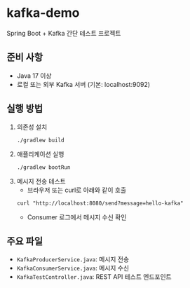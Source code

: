 # kafka-demo

Spring Boot + Kafka 간단 테스트 프로젝트

## 준비 사항
- Java 17 이상
- 로컬 또는 외부 Kafka 서버 (기본: localhost:9092)

## 실행 방법
1. 의존성 설치
   ```
   ./gradlew build
   ```
2. 애플리케이션 실행
   ```
   ./gradlew bootRun
   ```
3. 메시지 전송 테스트
   - 브라우저 또는 curl로 아래와 같이 호출
   ```
   curl "http://localhost:8080/send?message=hello-kafka"
   ```
   - Consumer 로그에서 메시지 수신 확인

## 주요 파일
- `KafkaProducerService.java`: 메시지 전송
- `KafkaConsumerService.java`: 메시지 수신
- `KafkaTestController.java`: REST API 테스트 엔드포인트 
